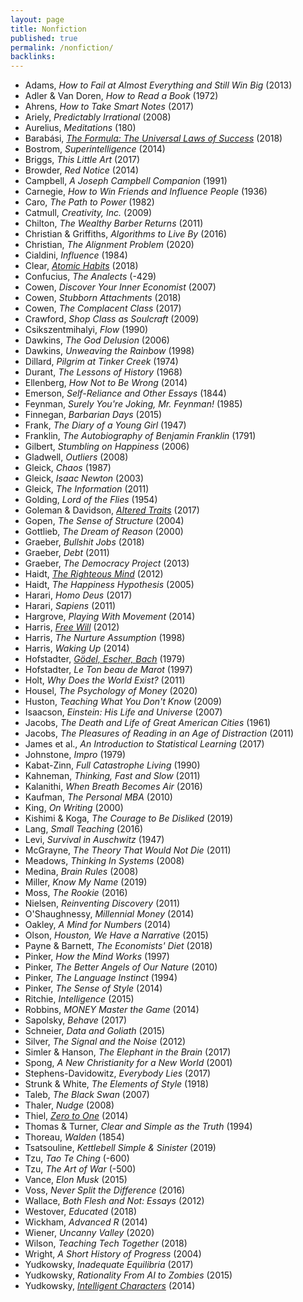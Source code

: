 ```yaml
---
layout: page
title: Nonfiction
published: true
permalink: /nonfiction/
backlinks: 
---
```


* Adams, _How to Fail at Almost Everything and Still Win Big_ (2013) 
* Adler & Van Doren, _How to Read a Book_ (1972) 
* Ahrens, _How to Take Smart Notes_ (2017) 
* Ariely, _Predictably Irrational_ (2008) 
* Aurelius, _Meditations_ (180) 
* Barabási, _<a id="barabasi-the-formula" class="internal-link" href="/barabasi-the-formula/">The Formula: The Universal Laws of Success</a>_ (2018) 
* Bostrom, _Superintelligence_ (2014) 
* Briggs, _This Little Art_ (2017) 
* Browder, _Red Notice_ (2014) 
* Campbell, _A Joseph Campbell Companion_ (1991) 
* Carnegie, _How to Win Friends and Influence People_ (1936) 
* Caro, _The Path to Power_ (1982) 
* Catmull, _Creativity, Inc._ (2009) 
* Chilton, _The Wealthy Barber Returns_ (2011) 
* Christian & Griffiths, _Algorithms to Live By_ (2016) 
* Christian, _The Alignment Problem_ (2020) 
* Cialdini, _Influence_ (1984) 
* Clear, _<a id="clear-atomic-habits" class="internal-link" href="/clear-atomic-habits/">Atomic Habits</a>_ (2018) 
* Confucius, _The Analects_ (-429) 
* Cowen, _Discover Your Inner Economist_ (2007) 
* Cowen, _Stubborn Attachments_ (2018) 
* Cowen, _The Complacent Class_ (2017) 
* Crawford, _Shop Class as Soulcraft_ (2009) 
* Csikszentmihalyi, _Flow_ (1990) 
* Dawkins, _The God Delusion_ (2006) 
* Dawkins, _Unweaving the Rainbow_ (1998) 
* Dillard, _Pilgrim at Tinker Creek_ (1974) 
* Durant, _The Lessons of History_ (1968) 
* Ellenberg, _How Not to Be Wrong_ (2014) 
* Emerson, _Self-Reliance and Other Essays_ (1844) 
* Feynman, _Surely You're Joking, Mr. Feynman!_ (1985) 
* Finnegan, _Barbarian Days_ (2015) 
* Frank, _The Diary of a Young Girl_ (1947) 
* Franklin, _The Autobiography of Benjamin Franklin_ (1791) 
* Gilbert, _Stumbling on Happiness_ (2006) 
* Gladwell, _Outliers_ (2008) 
* Gleick, _Chaos_ (1987) 
* Gleick, _Isaac Newton_ (2003) 
* Gleick, _The Information_ (2011) 
* Golding, _Lord of the Flies_ (1954) 
* Goleman & Davidson, _<a id="goleman-and-davidson-altered-traits" class="internal-link" href="/goleman-and-davidson-altered-traits/">Altered Traits</a>_ (2017) 
* Gopen, _The Sense of Structure_ (2004) 
* Gottlieb, _The Dream of Reason_ (2000) 
* Graeber, _Bullshit Jobs_ (2018) 
* Graeber, _Debt_ (2011) 
* Graeber, _The Democracy Project_ (2013) 
* Haidt, _<a id="haidt-righteous-mind" class="internal-link" href="/haidt-righteous-mind/">The Righteous Mind</a>_ (2012) 
* Haidt, _The Happiness Hypothesis_ (2005) 
* Harari, _Homo Deus_ (2017) 
* Harari, _Sapiens_ (2011) 
* Hargrove, _Playing With Movement_ (2014) 
* Harris, _<a id="harris-free-will" class="internal-link" href="/harris-free-will/">Free Will</a>_ (2012) 
* Harris, _The Nurture Assumption_ (1998) 
* Harris, _Waking Up_ (2014) 
* Hofstadter, _<a id="hofstadter-godel-escher-bach" class="internal-link" href="/hofstadter-godel-escher-bach/">Gödel, Escher, Bach</a>_ (1979) 
* Hofstadter, _Le Ton beau de Marot_ (1997) 
* Holt, _Why Does the World Exist?_ (2011) 
* Housel, _The Psychology of Money_ (2020) 
* Huston, _Teaching What You Don't Know_ (2009) 
* Isaacson, _Einstein: His Life and Universe_ (2007) 
* Jacobs, _The Death and Life of Great American Cities_ (1961) 
* Jacobs, _The Pleasures of Reading in an Age of Distraction_ (2011) 
* James et al., _An Introduction to Statistical Learning_ (2017) 
* Johnstone, _Impro_ (1979) 
* Kabat-Zinn, _Full Catastrophe Living_ (1990) 
* Kahneman, _Thinking, Fast and Slow_ (2011) 
* Kalanithi, _When Breath Becomes Air_ (2016) 
* Kaufman, _The Personal MBA_ (2010) 
* King, _On Writing_ (2000) 
* Kishimi & Koga, _The Courage to Be Disliked_ (2019) 
* Lang, _Small Teaching_ (2016) 
* Levi, _Survival in Auschwitz_ (1947) 
* McGrayne, _The Theory That Would Not Die_ (2011) 
* Meadows, _Thinking In Systems_ (2008) 
* Medina, _Brain Rules_ (2008) 
* Miller, _Know My Name_ (2019) 
* Moss, _The Rookie_ (2016) 
* Nielsen, _Reinventing Discovery_ (2011) 
* O'Shaughnessy, _Millennial Money_ (2014) 
* Oakley, _A Mind for Numbers_ (2014) 
* Olson, _Houston, We Have a Narrative_ (2015) 
* Payne & Barnett, _The Economists' Diet_ (2018) 
* Pinker, _How the Mind Works_ (1997) 
* Pinker, _The Better Angels of Our Nature_ (2010) 
* Pinker, _The Language Instinct_ (1994) 
* Pinker, _The Sense of Style_ (2014) 
* Ritchie, _Intelligence_ (2015) 
* Robbins, _MONEY Master the Game_ (2014) 
* Sapolsky, _Behave_ (2017) 
* Schneier, _Data and Goliath_ (2015) 
* Silver, _The Signal and the Noise_ (2012) 
* Simler & Hanson, _The Elephant in the Brain_ (2017) 
* Spong, _A New Christianity for a New World_ (2001) 
* Stephens-Davidowitz, _Everybody Lies_ (2017) 
* Strunk & White, _The Elements of Style_ (1918) 
* Taleb, _The Black Swan_ (2007) 
* Thaler, _Nudge_ (2008) 
* Thiel, _<a id="thiel-zero-to-one" class="internal-link" href="/thiel-zero-to-one/">Zero to One</a>_ (2014) 
* Thomas & Turner, _Clear and Simple as the Truth_ (1994) 
* Thoreau, _Walden_ (1854) 
* Tsatsouline, _Kettlebell Simple & Sinister_ (2019) 
* Tzu, _Tao Te Ching_ (-600) 
* Tzu, _The Art of War_ (-500) 
* Vance, _Elon Musk_ (2015) 
* Voss, _Never Split the Difference_ (2016) 
* Wallace, _Both Flesh and Not: Essays_ (2012) 
* Westover, _Educated_ (2018) 
* Wickham, _Advanced R_ (2014) 
* Wiener, _Uncanny Valley_ (2020) 
* Wilson, _Teaching Tech Together_ (2018) 
* Wright, _A Short History of Progress_ (2004) 
* Yudkowsky, _Inadequate Equilibria_ (2017) 
* Yudkowsky, _Rationality From AI to Zombies_ (2015) 
* Yudkowsky, _[Intelligent Characters](https://yudkowsky.tumblr.com/writing)_ (2014) 
